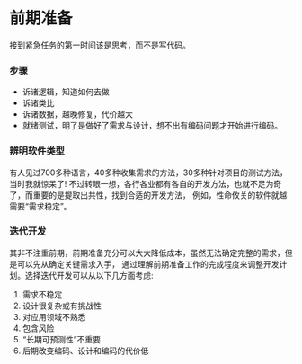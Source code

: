 # 前期准备
接到紧急任务的第一时间该是思考，而不是写代码。

### 步骤
* 诉诸逻辑，知道如何去做
* 诉诸类比
* 诉诸数据，越晚修复，代价越大
* 就绪测试，明了是做好了需求与设计，想不出有编码问题才开始进行编码。

### 辨明软件类型
有人见过700多种语言，40多种收集需求的方法，30多种针对项目的测试方法，当时我就惊呆了!
不过转眼一想，各行各业都有各自的开发方法，也就不足为奇了，而重要的是提取出共性，找到合适的开发方法，
例如，性命攸关的软件就越需要“需求稳定”。

### 迭代开发
其非不注重前期，前期准备充分可以大大降低成本，虽然无法确定完整的需求，但是可以先从确定关键需求入手，
通过理解前期准备工作的完成程度来调整开发计划。选择迭代开发可以从以下几方面考虑:
1. 需求不稳定
2. 设计很复杂或有挑战性
3. 对应用领域不熟悉
4. 包含风险
5. “长期可预测性”不重要
6. 后期改变编码、设计和编码的代价低
